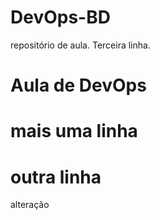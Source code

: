 # DevOps-BD
repositório de aula.
Terceira linha.

# Aula de DevOps
# mais uma linha
# outra linha 
alteração
